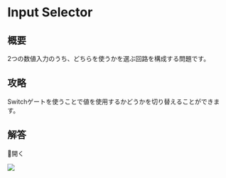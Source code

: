 # Input Selector

## 概要

2つの数値入力のうち、どちらを使うかを選ぶ回路を構成する問題です。

## 攻略

Switchゲートを使うことで値を使用するかどうかを切り替えることができます。

## 解答

<div class="spoiler-controller material-icons">&#xE5CF;開く</div>
<div class="spoiler">

![](https://gyazo.com/9b6cb9eab91ae8fd670ba573fa7babbe.png)

</div>
